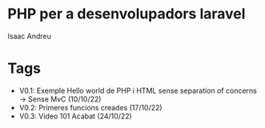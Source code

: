 # PHP per a desenvolupadors laravel

Isaac Andreu

# Tags

- V0.1: Exemple Hello world de PHP i HTML sense separation of concerns -> Sense MvC (10/10/22)
- V0.2: Primeres funcions creades (17/10/22)
- V0.3: Video 101 Acabat (24/10/22)
